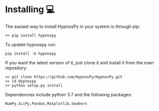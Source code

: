 # Installing :computer:

The easiast way to install HypnosPy in your system is through pip:

```shell
>> pip install hypnospy
```

To update hypnospy run:

```shell
pip install -U hypnospy
```

If you want the latest version of it, just clone it and install it from the main repository:

```shell
>> git clone https://github.com/HypnosPy/HypnosPy.git 
>> cd Hypnospy 
>> python setup.py install
```

Dependencies include python 3.7 and the following packages:

```
NumPy,SciPy,Pandas,Matplotlib,Seaborn

```

